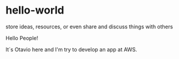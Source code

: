 # hello-world
store ideas, resources, or even share and discuss things with others

Hello People!

It´s Otavio here and I'm try to develop an app at AWS.
